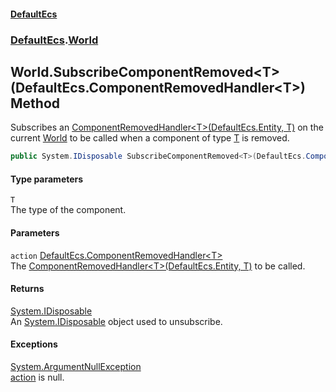 #### [DefaultEcs](./index.md 'index')
### [DefaultEcs](./DefaultEcs.md 'DefaultEcs').[World](./DefaultEcs-World.md 'DefaultEcs.World')
## World.SubscribeComponentRemoved&lt;T&gt;(DefaultEcs.ComponentRemovedHandler&lt;T&gt;) Method
Subscribes an [ComponentRemovedHandler&lt;T&gt;(DefaultEcs.Entity, T)](./DefaultEcs-ComponentRemovedHandler-T-(DefaultEcs-Entity_T).md 'DefaultEcs.ComponentRemovedHandler&lt;T&gt;(DefaultEcs.Entity, T)') on the current [World](./DefaultEcs-World.md 'DefaultEcs.World') to be called when a component of type [T](#DefaultEcs-World-SubscribeComponentRemoved-T-(DefaultEcs-ComponentRemovedHandler-T-)-T 'DefaultEcs.World.SubscribeComponentRemoved&lt;T&gt;(DefaultEcs.ComponentRemovedHandler&lt;T&gt;).T') is removed.  
```csharp
public System.IDisposable SubscribeComponentRemoved<T>(DefaultEcs.ComponentRemovedHandler<T> action);
```
#### Type parameters
<a name='DefaultEcs-World-SubscribeComponentRemoved-T-(DefaultEcs-ComponentRemovedHandler-T-)-T'></a>
`T`  
The type of the component.  
  
#### Parameters
<a name='DefaultEcs-World-SubscribeComponentRemoved-T-(DefaultEcs-ComponentRemovedHandler-T-)-action'></a>
`action` [DefaultEcs.ComponentRemovedHandler&lt;](./DefaultEcs-ComponentRemovedHandler-T-(DefaultEcs-Entity_T).md 'DefaultEcs.ComponentRemovedHandler&lt;T&gt;(DefaultEcs.Entity, T)')[T](#DefaultEcs-World-SubscribeComponentRemoved-T-(DefaultEcs-ComponentRemovedHandler-T-)-T 'DefaultEcs.World.SubscribeComponentRemoved&lt;T&gt;(DefaultEcs.ComponentRemovedHandler&lt;T&gt;).T')[&gt;](./DefaultEcs-ComponentRemovedHandler-T-(DefaultEcs-Entity_T).md 'DefaultEcs.ComponentRemovedHandler&lt;T&gt;(DefaultEcs.Entity, T)')  
The [ComponentRemovedHandler&lt;T&gt;(DefaultEcs.Entity, T)](./DefaultEcs-ComponentRemovedHandler-T-(DefaultEcs-Entity_T).md 'DefaultEcs.ComponentRemovedHandler&lt;T&gt;(DefaultEcs.Entity, T)') to be called.  
  
#### Returns
[System.IDisposable](https://docs.microsoft.com/en-us/dotnet/api/System.IDisposable 'System.IDisposable')  
An [System.IDisposable](https://docs.microsoft.com/en-us/dotnet/api/System.IDisposable 'System.IDisposable') object used to unsubscribe.  
#### Exceptions
[System.ArgumentNullException](https://docs.microsoft.com/en-us/dotnet/api/System.ArgumentNullException 'System.ArgumentNullException')  
[action](#DefaultEcs-World-SubscribeComponentRemoved-T-(DefaultEcs-ComponentRemovedHandler-T-)-action 'DefaultEcs.World.SubscribeComponentRemoved&lt;T&gt;(DefaultEcs.ComponentRemovedHandler&lt;T&gt;).action') is null.  
